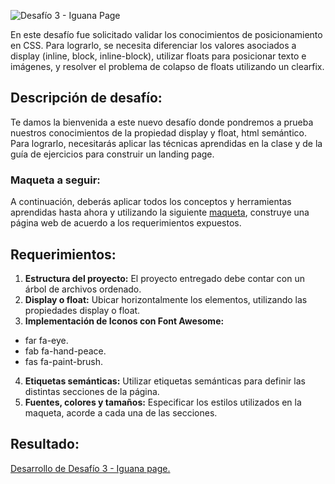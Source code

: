 ![Desafío 3 - Iguana Page](https://github.com/vanessapinedo/iguana_page_vanessa_pinedo/assets/110947190/8b1cce84-99cd-4add-b3d6-d4b399bd28c3)

En este desafío fue solicitado validar los conocimientos de posicionamiento en CSS. Para lograrlo, se necesita diferenciar los valores asociados a display (inline, block, inline-block), utilizar floats para posicionar texto e imágenes, y resolver el problema de colapso de floats utilizando un clearfix.

<h2>Descripción de desafío:</h2>

Te damos la bienvenida a este nuevo desafío donde pondremos a prueba nuestros conocimientos de la propiedad display y float, html semántico. Para lograrlo, necesitarás aplicar las técnicas aprendidas en la clase y de la guía de ejercicios para construir un landing page.

<h3>Maqueta a seguir:</h3>

A continuación, deberás aplicar todos los conceptos y herramientas aprendidas hasta ahora y utilizando la siguiente <a href="https://xd.adobe.com/spec/ae4025b8-0f4b-4775-4fd9-480cb31faa76-d871/" target="_blank">maqueta</a>, construye una página web de acuerdo a los requerimientos expuestos.

<h2>Requerimientos:</h2>

1. <b>Estructura del proyecto:</b> El proyecto entregado debe contar con un árbol de archivos ordenado.
2. <b>Display o float:</b> Ubicar horizontalmente los elementos, utilizando las propiedades display o float.
3. <b>Implementación de Iconos con Font Awesome:</b>
- far fa-eye.
- fab fa-hand-peace.
- fas fa-paint-brush.
4. <b>Etiquetas semánticas:</b> Utilizar etiquetas semánticas para definir las distintas secciones de la página.
5. <b>Fuentes, colores y tamaños:</b> Especificar los estilos utilizados en la maqueta, acorde a cada una de las secciones.

<h2>Resultado:</h2>

<a href="https://vanessapinedo.github.io/iguana_page_vanessa_pinedo/" target="_blank">Desarrollo de Desafío 3 - Iguana page.</a>

